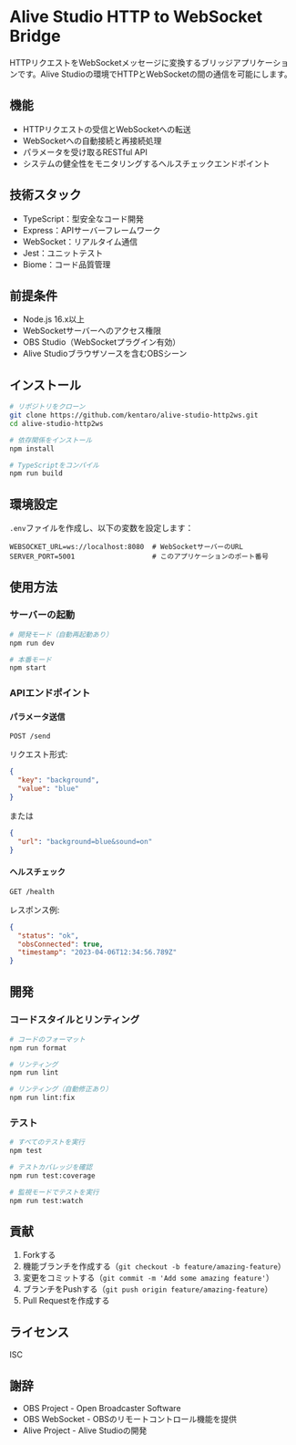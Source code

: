 # Alive Studio HTTP to WebSocket Bridge

HTTPリクエストをWebSocketメッセージに変換するブリッジアプリケーションです。Alive Studioの環境でHTTPとWebSocketの間の通信を可能にします。

## 機能

- HTTPリクエストの受信とWebSocketへの転送
- WebSocketへの自動接続と再接続処理
- パラメータを受け取るRESTful API
- システムの健全性をモニタリングするヘルスチェックエンドポイント

## 技術スタック

- TypeScript：型安全なコード開発
- Express：APIサーバーフレームワーク
- WebSocket：リアルタイム通信
- Jest：ユニットテスト
- Biome：コード品質管理

## 前提条件

- Node.js 16.x以上
- WebSocketサーバーへのアクセス権限
- OBS Studio（WebSocketプラグイン有効）
- Alive Studioブラウザソースを含むOBSシーン

## インストール

```bash
# リポジトリをクローン
git clone https://github.com/kentaro/alive-studio-http2ws.git
cd alive-studio-http2ws

# 依存関係をインストール
npm install

# TypeScriptをコンパイル
npm run build
```

## 環境設定

`.env`ファイルを作成し、以下の変数を設定します：

```
WEBSOCKET_URL=ws://localhost:8080  # WebSocketサーバーのURL
SERVER_PORT=5001                   # このアプリケーションのポート番号
```

## 使用方法

### サーバーの起動

```bash
# 開発モード（自動再起動あり）
npm run dev

# 本番モード
npm start
```

### APIエンドポイント

#### パラメータ送信

```
POST /send
```

リクエスト形式:

```json
{
  "key": "background",
  "value": "blue"
}
```

または

```json
{
  "url": "background=blue&sound=on"
}
```

#### ヘルスチェック

```
GET /health
```

レスポンス例:

```json
{
  "status": "ok",
  "obsConnected": true,
  "timestamp": "2023-04-06T12:34:56.789Z"
}
```

## 開発

### コードスタイルとリンティング

```bash
# コードのフォーマット
npm run format

# リンティング
npm run lint

# リンティング（自動修正あり）
npm run lint:fix
```

### テスト

```bash
# すべてのテストを実行
npm test

# テストカバレッジを確認
npm run test:coverage

# 監視モードでテストを実行
npm run test:watch
```

## 貢献

1. Forkする
2. 機能ブランチを作成する（`git checkout -b feature/amazing-feature`）
3. 変更をコミットする（`git commit -m 'Add some amazing feature'`）
4. ブランチをPushする（`git push origin feature/amazing-feature`）
5. Pull Requestを作成する

## ライセンス

ISC

## 謝辞

- OBS Project - Open Broadcaster Software
- OBS WebSocket - OBSのリモートコントロール機能を提供
- Alive Project - Alive Studioの開発 